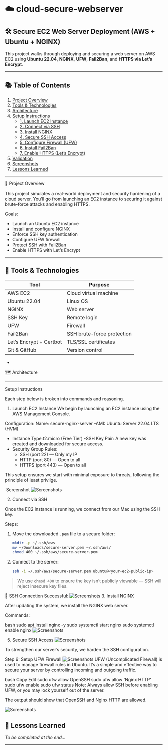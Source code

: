 # ☁️ cloud-secure-webserver

## 🛠️ Secure EC2 Web Server Deployment (AWS + Ubuntu + NGINX)

This project walks through deploying and securing a web server on AWS EC2 using **Ubuntu 22.04**, **NGINX**, **UFW**, **Fail2Ban**, and **HTTPS via Let’s Encrypt**.

---

## 📚 Table of Contents

1. [Project Overview](#project-overview)  
2. [Tools & Technologies](#tools--technologies)  
3. [Architecture](#architecture)  
4. [Setup Instructions](#setup-instructions)  
   - [1. Launch EC2 Instance](#1-launch-ec2-instance)  
   - [2. Connect via SSH](#2-connect-via-ssh)  
   - [3. Install NGINX](#3-install-nginx)  
   - [4. Secure SSH Access](#4-secure-ssh-access)  
   - [5. Configure Firewall (UFW)](#5-configure-firewall-ufw)  
   - [6. Install Fail2Ban](#6-install-fail2ban)  
   - [7. Enable HTTPS (Let’s Encrypt)](#7-enable-https-lets-encrypt)  
5. [Validation](#validation)  
6. [Screenshots](#screenshots)  
7. [Lessons Learned](#lessons-learned)  

---





 🧠 Project Overview

This project simulates a real-world deployment and security hardening of a cloud server. You’ll go from launching an EC2 instance to securing it against brute-force attacks and enabling HTTPS.

Goals:
- Launch an Ubuntu EC2 instance
- Install and configure NGINX
- Enforce SSH key authentication
- Configure UFW firewall
- Protect SSH with Fail2Ban
- Enable HTTPS with Let’s Encrypt

---

## 🧰 Tools & Technologies

| Tool | Purpose |
|------|---------|
| AWS EC2 | Cloud virtual machine |
| Ubuntu 22.04 | Linux OS |
| NGINX | Web server |
| SSH Key | Remote login |
| UFW | Firewall |
| Fail2Ban | SSH brute-force protection |
| Let’s Encrypt + Certbot | TLS/SSL certificates |
| Git & GitHub | Version control |

-

 🗺️ Architecture


---

 Setup Instructions

Each step below is broken into commands and reasoning.

1. Launch EC2 Instance
We begin by launching an EC2 instance using the AWS Management Console.

Configuration:
Name: secure-nginx-server
-AMI: Ubuntu Server 22.04 LTS (HVM)
- Instance Type:t2.micro (Free Tier)
-SSH Key Pair: A new key was created and downloaded for secure access.
- Security Group Rules:
  - SSH (port 22) — Only my IP
  - HTTP (port 80) — Open to all
  - HTTPS (port 443) — Open to all

This setup ensures we start with minimal exposure to threats, following the principle of least privilge.


️ Screenshot
![Screenshots](screenshots/Image1.png)


2. Connect via SSH

Once the EC2 instance is running, we connect from our Mac using the SSH key.

 Steps:

1. Move the downloaded `.pem` file to a secure folder:
    ```bash
    mkdir -p ~/.ssh/aws
    mv ~/Downloads/secure-server.pem ~/.ssh/aws/
    chmod 400 ~/.ssh/aws/secure-server.pem
    ```

2. Connect to the server:
    ```bash
    ssh -i ~/.ssh/aws/secure-server.pem ubuntu@<your-ec2-public-ip>
    ```

> We use `chmod 400` to ensure the key isn’t publicly viewable — SSH will reject insecure key files.

 📸 SSH Connection Successful:
![Screenshots](screenshots/Image2.png)
3. Install NGINX

After updating the system, we install the NGINX web server.

Commands:

bash
sudo apt install nginx -y
sudo systemctl start nginx
sudo systemctl enable nginx
![Screenshots](screenshots/Image3.png)

5. Secure SSH Access
![Screenshots](screenshots/Image4.png)

To strengthen our server’s security, we harden the SSH configuration.

Step 6: Setup UFW Firewall
![Screenshots](Screenshots/Images5.png)
UFW (Uncomplicated Firewall) is used to manage firewall rules in Ubuntu. It’s a simple and effective way to secure your server by controlling incoming and outgoing traffic.
  
bash
Copy
Edit
sudo ufw allow OpenSSH
sudo ufw allow 'Nginx HTTP'
sudo ufw enable
sudo ufw status
Note: Always allow SSH before enabling UFW, or you may lock yourself out of the server.

The output should show that OpenSSH and Nginx HTTP are allowed.

![Screenshots](Screenshots/Image5.png)



## 📘 Lessons Learned

_To be completed at the end..._

---

